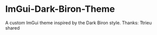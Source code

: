 # ImGui-Dark-Biron-Theme
A custom ImGui theme inspired by the Dark Biron style. Thanks: Ttrieu shared
